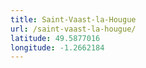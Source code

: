 ```yaml
---
title: Saint-Vaast-la-Hougue
url: /saint-vaast-la-hougue/
latitude: 49.5877016
longitude: -1.2662184
---
```

